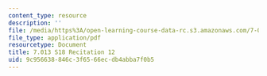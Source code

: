 ```yaml
---
content_type: resource
description: ''
file: /media/https%3A/open-learning-course-data-rc.s3.amazonaws.com/7-013-introductory-biology-spring-2018/9c956638846c3f6566ecdb4abba7f0b5_MIT7_013s18R12Q.pdf
file_type: application/pdf
resourcetype: Document
title: 7.013 S18 Recitation 12
uid: 9c956638-846c-3f65-66ec-db4abba7f0b5
---
```

